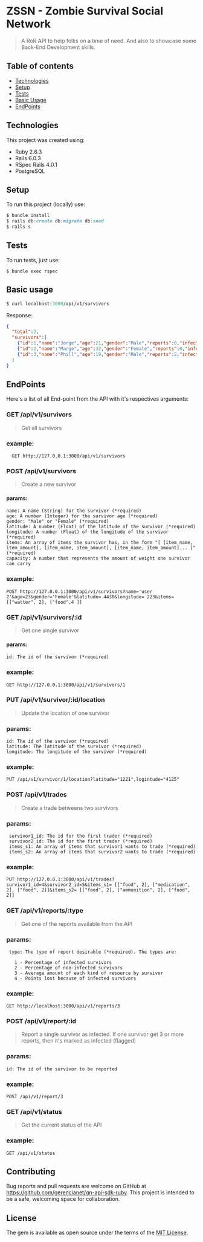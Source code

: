 # ZSSN - Zombie Survival Social Network

> A RoR API to help folks on a time of need. And also to showcase some Back-End Development skills.

## Table of contents
* [Technologies](#technologies)
* [Setup](#setup)
* [Tests](#tests)
* [Basic Usage](#basic-usage)
* [EndPoints](#endpoints)
	
## Technologies
This project was created using:
* Ruby 2.6.3
* Rails 6.0.3
* RSpec Rails 4.0.1
* PostgreSQL

## Setup
To run this project (locally) use:

``` ruby
$ bundle install
$ rails db:create db:migrate db:seed
$ rails s
```


## Tests
To run tests, just use:
```
$ bundle exec rspec
```
## Basic usage

```ruby
$ curl localhost:3000/api/v1/survivors
```
Response:
```json
{
  "total":3,
  "survivors":[
    {"id":1,"name":"Jorge","age":21,"gender":"Male","reports":0,"infected":false},
    {"id":2,"name":"Marge","age":32,"gender":"Female","reports":0,"infected":false},
    {"id":3,"name":"Phill","age":19,"gender":"Male","reports":2,"infected":false}
  ]
}
```
## EndPoints
Here's a list of all End-point from the API with it's respectives arguments:

### GET /api/v1/survivors
  > Get all survivors
  
  ### example:
  ``` 
  	GET http://127.0.0.1:3000/api/v1/survivors
  ```
  
### POST /api/v1/survivors
  > Create a new survivor
  
  #### params:
    name: A name (String) for the survivor (*required)
    age: A number (Integer) for the survivor age (*required)
    gender: "Male" or "Female" (*required)
    latitude: A number (Float) of the latitude of the survivor (*required)
    longitude: A number (Float) of the longitude of the survivor (*required)
    items: An array of items the survivor has, in the form "[ [item_name, item_amount], [item_name, item_amount], [item_name, item_amount]... ]" (*required)
    capacity: A number that represents the amount of weight one survivor can carry
  ### example:
    POST http://127.0.0.1:3000/api/v1/survivors?name='user 2'&age=23&gender='Female'&latitude= 4430&longitude= 223&items= [["watter", 2], ["food",4 ]]

### GET	/api/v1/survivors/:id
  > Get one single survivor
  
  #### params:
    id: The id of the survivor (*required)
  ### example: 
    GET http://127.0.0.1:3000/api/v1/survivors/1
	
### PUT	/api/v1/survivor/:id/location
  > Update the location of one survivor
  
  ### params:
  	id: The id of the survivor (*required)
	latitude: The latitude of the survivor (*required)
	longitude: The longitude of the survivor (*required)
  ### example:
    PUT	/api/v1/survivor/1/location?latitude="1221",logintude="4125"
  	
### POST /api/v1/trades
  > Create a trade betweens two survivors
  ### params: 
     survivor1_id: The id for the first trader (*required)
     survivor2_id: The id for the first trader (*required)
     items_s1: An array of items that survivor1 wants to trade (*required)
     items_s2: An array of items that survivor2 wants to trade (*required)
  ### example:
  	PUT http://127.0.0.1:3000/api/v1/trades?survivor1_id=4&survivor2_id=5&items_s1= [["food", 2], ["medication", 2], ["food", 2]]&items_s2= [["food", 2], ["ammunition", 2], ["food", 2]]
### GET	/api/v1/reports/:type
   > Get one of the reports available from the API
   
   ### params:
     type: The type of report desirable (*required). The types are:
     
       1 - Percentage of infected survivors
       2 - Percentage of non-infected survivors
       3 - Average amount of each kind of resource by survivor
       4 - Points lost because of infected survivors
   ### example:
   	GET http://localhost:3000/api/v1/reports/3 

### POST /api/v1/report/:id
  > Report a single survivor as infected. If one survivor get 3 or more reports, then it's marked as infected (flagged)
  
  ### params:
  	id: The id of the survivor to be reported
  ### example: 
  	POST /api/v1/report/3
	
### GET	/api/v1/status
  > Get the current status of the API
  ### example: 
   	GET /api/v1/status

## Contributing



Bug reports and pull requests are welcome on GitHub at https://github.com/gerencianet/gn-api-sdk-ruby. This project is intended to be a safe, welcoming space for collaboration.

## License

The gem is available as open source under the terms of the [MIT License](LICENSE).
